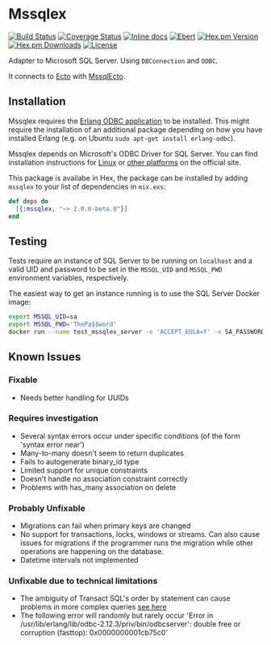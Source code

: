 # Mssqlex

[![Build Status](https://travis-ci.org/findmypast-oss/mssqlex.svg?branch=master)](https://travis-ci.org/findmypast-oss/mssqlex)
[![Coverage Status](https://coveralls.io/repos/github/findmypast-oss/mssqlex/badge.svg)](https://coveralls.io/github/findmypast-oss/mssqlex)
[![Inline docs](http://inch-ci.org/github/findmypast-oss/mssqlex.svg?branch=master)](http://inch-ci.org/github/findmypast-oss/mssqlex)
[![Ebert](https://ebertapp.io/github/findmypast-oss/mssqlex.svg)](https://ebertapp.io/github/findmypast-oss/mssqlex)
[![Hex.pm Version](https://img.shields.io/hexpm/v/mssqlex.svg)](https://hex.pm/packages/mssqlex)
[![Hex.pm Downloads](https://img.shields.io/hexpm/dt/mssqlex.svg)](https://hex.pm/packages/mssqlex)
[![License](https://img.shields.io/hexpm/l/mssqlex.svg)](https://github.com/findmypast-oss/mssqlex/blob/master/LICENSE)

Adapter to Microsoft SQL Server. Using `DBConnection` and `ODBC`.

It connects to [Ecto](https://github.com/elixir-ecto/ecto) with [MssqlEcto](https://github.com/findmypast-oss/mssql_ecto).

## Installation

Mssqlex requires the [Erlang ODBC application](http://erlang.org/doc/man/odbc.html) to be installed.
This might require the installation of an additional package depending on how you have installed
Erlang (e.g. on Ubuntu `sudo apt-get install erlang-odbc`).

Mssqlex depends on Microsoft's ODBC Driver for SQL Server. You can find installation
instructions for [Linux](https://docs.microsoft.com/en-us/sql/connect/odbc/linux/installing-the-microsoft-odbc-driver-for-sql-server-on-linux)
or [other platforms](https://docs.microsoft.com/en-us/sql/connect/odbc/microsoft-odbc-driver-for-sql-server)
on the official site.

This package is availabe in Hex, the package can be installed
by adding `mssqlex` to your list of dependencies in `mix.exs`:

```elixir
def deps do
  [{:mssqlex, "~> 2.0.0-beta.0"}]
end
```

## Testing

Tests require an instance of SQL Server to be running on `localhost` and a valid
UID and password to be set in the `MSSQL_UID` and `MSSQL_PWD` environment
variables, respectively.

The easiest way to get an instance running is to use the SQL Server Docker image:

```sh
export MSSQL_UID=sa
export MSSQL_PWD='ThePa$$word'
docker run --name test_mssqlex_server -e 'ACCEPT_EULA=Y' -e SA_PASSWORD=$MSSQL_PWD -p 1433:1433 -d microsoft/mssql-server-linux
```

## Known Issues

### Fixable

- Needs better handling for UUIDs

### Requires investigation

- Several syntax errors occur under specific conditions (of the form 'syntax error near')
- Many-to-many doesn't seem to return duplicates
- Fails to autogenerate binary_id type
- Limited support for unique constraints
- Doesn't handle no association constraint correctly
- Problems with has_many association on delete

### Probably Unfixable

- Migrations can fail when primary keys are changed
- No support for transactions, locks, windows or streams. Can also cause issues for migrations if the programmer runs the migration while other operations are happening on the database.
- Datetime intervals not implemented

### Unfixable due to technical limitations

- The ambiguity of Transact SQL's order by statement can cause problems in more complex queries [see here](https://www.sqlpassion.at/archive/2015/05/25/the-ambiguity-of-the-order-by-in-sql-server/)
- The following error will randomly but rarely occur 'Error in /usr/lib/erlang/lib/odbc-2.12.3/priv/bin/odbcserver': double free or corruption (fasttop): 0x0000000001cb75c0'
